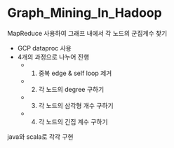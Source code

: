 # Graph_Mining_In_Hadoop
MapReduce 사용하여 그래프 내에서 각 노드의 군집계수 찾기

- GCP dataproc 사용
- 4개의 과정으로 나누어 진행
  - 1. 중복 edge & self loop 제거 
  - 2. 각 노드의 degree 구하기
  - 3. 각 노드의 삼각형 개수 구하기
  - 4. 각 노드의 긴집 계수 구하기

java와 scala로 각각 구현
